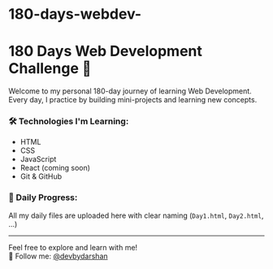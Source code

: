 # 180-days-webdev-
# 180 Days Web Development Challenge 🚀

Welcome to my personal 180-day journey of learning Web Development.  
Every day, I practice by building mini-projects and learning new concepts.

### 🛠️ Technologies I'm Learning:
- HTML
- CSS
- JavaScript
- React (coming soon)
- Git & GitHub

### 📅 Daily Progress:
All my daily files are uploaded here with clear naming (`Day1.html`, `Day2.html`, ...)

---

Feel free to explore and learn with me!  
📌 Follow me: [@devbydarshan](https://github.com/devbydarshan)
